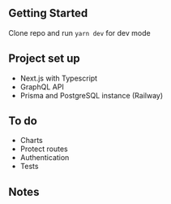 ## Getting Started

Clone repo and run `yarn dev` for dev mode

## Project set up

- Next.js with Typescript
- GraphQL API
- Prisma and PostgreSQL instance (Railway)

## To do

- Charts
- Protect routes
- Authentication
- Tests

## Notes
